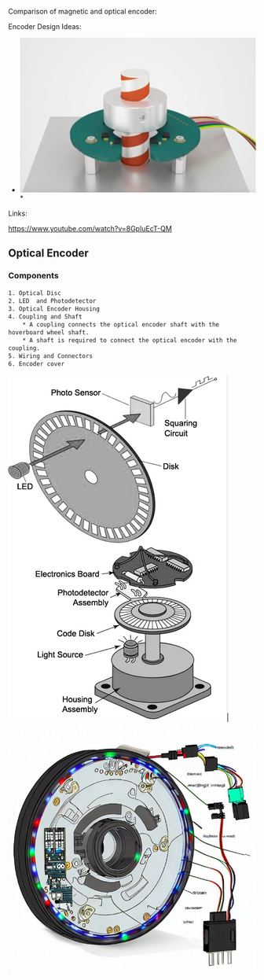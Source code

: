 Comparison of magnetic and optical encoder:






Encoder Design Ideas:
* ![Through-hole magnetic encoder](images/Magnetic_Encoder1.png)* 





Links:

https://www.youtube.com/watch?v=8GpIuEcT-QM


## Optical Encoder
### Components
    1. Optical Disc
    2. LED  and Photodetector
    3. Optical Encoder Housing
    4. Coupling and Shaft
        * A coupling connects the optical encoder shaft with the hoverboard wheel shaft.
        * A shaft is required to connect the optical encoder with the coupling.
    5. Wiring and Connectors
    6. Encoder cover
![Model Diagram](images/diagram.png)
![Rep Sketch](images/sketch.png)


